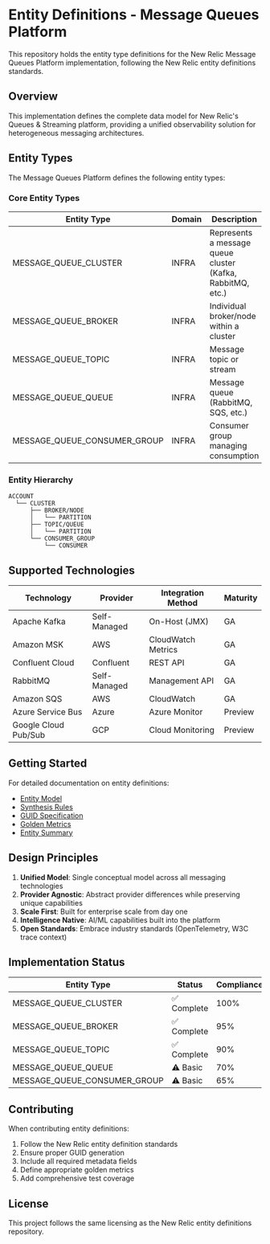 # Entity Definitions - Message Queues Platform

This repository holds the entity type definitions for the New Relic Message Queues Platform implementation, following the New Relic entity definitions standards.

## Overview

This implementation defines the complete data model for New Relic's Queues & Streaming platform, providing a unified observability solution for heterogeneous messaging architectures.

## Entity Types

The Message Queues Platform defines the following entity types:

### Core Entity Types

| Entity Type | Domain | Description |
|-------------|--------|-------------|
| MESSAGE_QUEUE_CLUSTER | INFRA | Represents a message queue cluster (Kafka, RabbitMQ, etc.) |
| MESSAGE_QUEUE_BROKER | INFRA | Individual broker/node within a cluster |
| MESSAGE_QUEUE_TOPIC | INFRA | Message topic or stream |
| MESSAGE_QUEUE_QUEUE | INFRA | Message queue (RabbitMQ, SQS, etc.) |
| MESSAGE_QUEUE_CONSUMER_GROUP | INFRA | Consumer group managing consumption |

### Entity Hierarchy

```
ACCOUNT
  └── CLUSTER
      ├── BROKER/NODE
      │   └── PARTITION
      ├── TOPIC/QUEUE
      │   └── PARTITION
      └── CONSUMER_GROUP
          └── CONSUMER
```

## Supported Technologies

| Technology | Provider | Integration Method | Maturity |
|------------|----------|-------------------|----------|
| Apache Kafka | Self-Managed | On-Host (JMX) | GA |
| Amazon MSK | AWS | CloudWatch Metrics | GA |
| Confluent Cloud | Confluent | REST API | GA |
| RabbitMQ | Self-Managed | Management API | GA |
| Amazon SQS | AWS | CloudWatch | GA |
| Azure Service Bus | Azure | Azure Monitor | Preview |
| Google Cloud Pub/Sub | GCP | Cloud Monitoring | Preview |

## Getting Started

For detailed documentation on entity definitions:
- [Entity Model](docs/entities/README.md)
- [Synthesis Rules](docs/entities/synthesis.md)
- [GUID Specification](docs/entities/guid_spec.md)
- [Golden Metrics](docs/entities/golden_metrics.md)
- [Entity Summary](docs/entities/entity_summary.md)

## Design Principles

1. **Unified Model**: Single conceptual model across all messaging technologies
2. **Provider Agnostic**: Abstract provider differences while preserving unique capabilities
3. **Scale First**: Built for enterprise scale from day one
4. **Intelligence Native**: AI/ML capabilities built into the platform
5. **Open Standards**: Embrace industry standards (OpenTelemetry, W3C trace context)

## Implementation Status

| Entity Type | Status | Compliance |
|-------------|--------|------------|
| MESSAGE_QUEUE_CLUSTER | ✅ Complete | 100% |
| MESSAGE_QUEUE_BROKER | ✅ Complete | 95% |
| MESSAGE_QUEUE_TOPIC | ✅ Complete | 90% |
| MESSAGE_QUEUE_QUEUE | ⚠️ Basic | 70% |
| MESSAGE_QUEUE_CONSUMER_GROUP | ⚠️ Basic | 65% |

## Contributing

When contributing entity definitions:
1. Follow the New Relic entity definition standards
2. Ensure proper GUID generation
3. Include all required metadata fields
4. Define appropriate golden metrics
5. Add comprehensive test coverage

## License

This project follows the same licensing as the New Relic entity definitions repository.